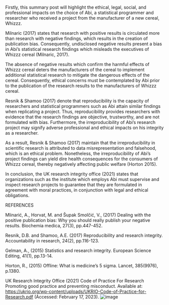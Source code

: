 
Firstly, this summary post will highlight the ethical, legal, social, and professional impacts on the choice of Abi, a statistical programmer and researcher who received a project from the manufacturer of a new cereal, Whizzz.  

Milnaric (2017) states that research with positive results is circulated more than research with negative findings, which results in the creation of publication bias.  Consequently, undisclosed negative results present a bias in Abi’s statistical research findings which misleads the executives of Whizzz cereal (Milnaric, 2017). 

The absence of negative results which confirm the harmful effects of Whizzz cereal deters the manufacturers of the cereal to implement additional statistical research to mitigate the dangerous effects of the cereal. Consequently, ethical concerns must be contemplated by Abi prior to the publication of the research results to the manufacturers of Whizzz cereal. 

Resnik & Shamoo (2017) denote that reproducibility is the capacity of researchers and statistical programmers such as Abi attain similar findings when replicating a project. Thus, reproducibility provides researchers with evidence that the research findings are objective, trustworthy, and are not formulated with bias. Furthermore, the irreproducibility of Abi’s research project may signify adverse professional and ethical impacts on his integrity as a researcher.

As a result, Resnik & Shamoo (2017) maintain that the irreproducibility in scientific research is attributed to data misrepresentation and falsehood, which is an ethical problem. Nonetheless, the irreproducibility of Abi’s project findings can yield dire health consequences for the consumers of Whizzz cereal, thereby negatively affecting public welfare (Horton 2015). 

In conclusion, the UK research integrity office (2021) states that organizations such as the institute which employs Abi must supervise and inspect research projects to guarantee that they are formulated in agreement with moral practices, in conjunction with legal and ethical obligations.  

REFERENCES 


Mlinarić, A., Horvat, M. and Šupak Smolčić, V., (2017) Dealing with the positive publication bias: Why you should really publish your negative results. Biochemia medica, 27(3), pp.447-452.

Resnik, D.B. and Shamoo, A.E. (2017) Reproducibility and research integrity. Accountability in research, 24(2), pp.116-123.

Gelman, A., (2015) Statistics and research integrity. European Science Editing, 41(1), pp.13-14.

Horton, R., (2015) Offline: What is medicine’s 5 sigma. Lancet, 385(9976), p.1380.

UK Research Integrity Office (2021) Code of Practice For Research Promoting good practice and preventing misconduct. Available at: https://ukrio.org/wp-content/uploads/UKRIO-Code-of-Practice-for-Research.pdf (Accessed: February 17, 2023). 
![image](https://user-images.githubusercontent.com/83823903/220205646-98471543-72aa-41f7-9c01-18637f04e158.png)
